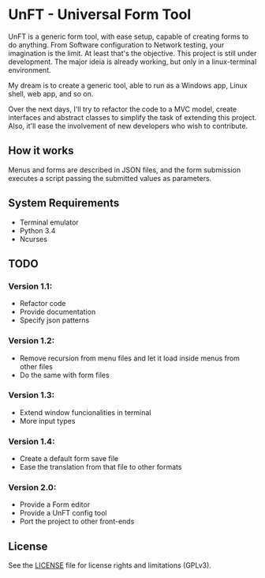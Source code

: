 # UnFT - Universal Form Tool

UnFT is a generic form tool, with ease setup, capable of creating forms to do anything. From Software configuration to Network testing, your imagination is the limit.
At least that's the objective. This project is still under development.
The major ideia is already working, but only in a linux-terminal environment.

My dream is to create a generic tool, able to run as a Windows app, Linux shell, web app, and so on.

Over the next days, I'll try to refactor the code to a MVC model, create interfaces and abstract classes to simplify the task of extending this project.
Also, it'll ease the involvement of new developers who wish to contribute.

## How it works

Menus and forms are described in JSON files, and the form submission executes a script passing the submitted values as parameters.

## System Requirements

 - Terminal emulator
 - Python 3.4
 - Ncurses

## TODO

### Version 1.1:

 - Refactor code
 - Provide documentation
 - Specify json patterns

### Version 1.2:

 - Remove recursion from menu files and let it load inside menus from other files
 - Do the same with form files

### Version 1.3:

 - Extend window funcionalities in terminal
 - More input types

### Version 1.4:

 - Create a default form save file
 - Ease the translation from that file to other formats

### Version 2.0:
 - Provide a Form editor
 - Provide a UnFT config tool
 - Port the project to other front-ends

## License

See the [LICENSE](LICENSE) file for license rights and limitations (GPLv3).

